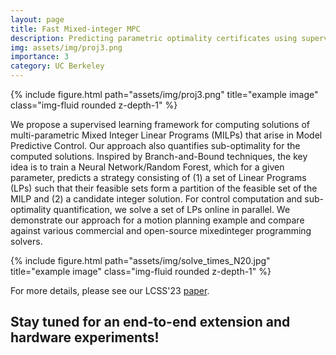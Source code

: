 ```yaml
---
layout: page
title: Fast Mixed-integer MPC
description: Predicting parametric optimality certificates using supervised learning for fast MPC
img: assets/img/proj3.png
importance: 3
category: UC Berkeley
---
```


<div class="row justify-content-sm-center">
    <div class="col-sm-8 mt-3 mt-md-0">
        {% include figure.html path="assets/img/proj3.png" title="example image" class="img-fluid rounded z-depth-1" %}
    </div>
</div>

We propose a supervised learning framework for
computing solutions of multi-parametric Mixed Integer Linear
Programs (MILPs) that arise in Model Predictive Control.
Our approach also quantifies sub-optimality for the computed
solutions. Inspired by Branch-and-Bound techniques, the key
idea is to train a Neural Network/Random Forest, which for
a given parameter, predicts a strategy consisting of (1) a set
of Linear Programs (LPs) such that their feasible sets form a
partition of the feasible set of the MILP and (2) a candidate
integer solution. For control computation and sub-optimality
quantification, we solve a set of LPs online in parallel. We
demonstrate our approach for a motion planning example and
compare against various commercial and open-source mixedinteger programming solvers.

<div class="row justify-content-sm-center">
    <div class="col-sm-8 mt-3 mt-md-0">
        {% include figure.html path="assets/img/solve_times_N20.jpg" title="example image" class="img-fluid rounded z-depth-1" %}
    </div>
</div>

For more details, please see our LCSS'23 <a href="https://ieeexplore.ieee.org/document/10149475">paper</a>.

## Stay tuned for an end-to-end extension and hardware experiments!
